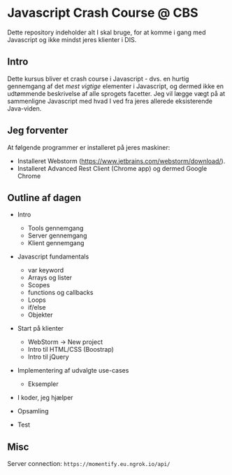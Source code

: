 # Javascript Crash Course @ CBS
Dette repository indeholder alt I skal bruge, for at komme i gang med Javascript og ikke mindst jeres klienter i DIS.

## Intro
Dette kursus bliver et crash course i Javascript - dvs. en hurtig gennemgang af det _mest vigtige_ elementer i Javascript, og dermed ikke en udtømmende beskrivelse af alle sprogets facetter. Jeg vil lægge vægt på at sammenligne Javascript med hvad I ved fra jeres allerede eksisterende Java-viden.

## Jeg forventer
At følgende programmer er installeret på jeres maskiner:

- Installeret Webstorm (https://www.jetbrains.com/webstorm/download/).
- Installeret Advanced Rest Client (Chrome app) og dermed Google Chrome

## Outline af dagen

- Intro
  - Tools gennemgang
  - Server gennemgang 
  - Klient gennemgang
- Javascript fundamentals
  - var keyword
  - Arrays og lister
  - Scopes
  - functions og callbacks
  - Loops
  - if/else
  - Objekter
- Start på klienter
  - WebStorm -> New project
  - Intro til HTML/CSS (Boostrap)
  - Intro til jQuery
- Implementering af udvalgte use-cases
  - Eksempler
- I koder, jeg hjælper
- Opsamling

- Test

## Misc
Server connection:
`https://momentify.eu.ngrok.io/api/`
